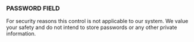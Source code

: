 ### **PASSWORD FIELD**

For security reasons this control is not applicable to our system. We value your safety and do not intend to store passwords or any other private information.
